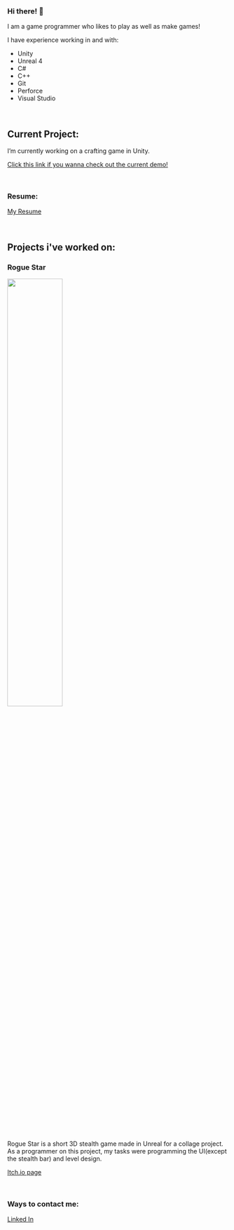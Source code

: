 ### Hi there! 👋

I am a game programmer who likes to play as well as make games!

I have experience working in and with:
 
  - Unity
  - Unreal 4
  - C#
  - C++
  - Git
  - Perforce
  - Visual Studio

<br>

## Current Project:

I’m currently working on a crafting game in Unity.

[Click this link if you wanna check out the current demo!](https://github.com/BryceDeso/Crafting-Game)

<br>

### Resume:

[My Resume](Resume.pdf)

<br>

## Projects i've worked on:

### Rogue Star

<img src="https://user-images.githubusercontent.com/68763524/172903780-f3515502-a32a-45a7-be26-f9797cd7aa14.png"  width=50% height=50%>

Rogue Star is a short 3D stealth game made in Unreal for a collage project. As a programmer on this project, my tasks were programming the UI(except the stealth bar) and level design.

[Itch.io page](https://liquid-moon-productions.itch.io/rogue-star)

<br>

### Ways to contact me:

[Linked In](https://www.linkedin.com/in/bryce-deshotel-2782041bb/)
